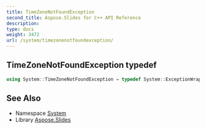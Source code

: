 ```yaml
---
title: TimeZoneNotFoundException
second_title: Aspose.Slides for C++ API Reference
description: 
type: docs
weight: 3472
url: /system/timezonenotfoundexception/
---
```

## TimeZoneNotFoundException typedef




```cpp
using System::TimeZoneNotFoundException = typedef System::ExceptionWrapper<Details_TimeZoneNotFoundException >
```

## See Also

* Namespace [System](../)
* Library [Aspose.Slides](../../)